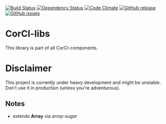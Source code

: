 [![Build Status](https://travis-ci.org/beevelop/corci-libs.svg?branch=master)](https://travis-ci.org/beevelop/corci-libs)
[![Dependency Status](https://gemnasium.com/beevelop/corci-libs.svg)](https://gemnasium.com/beevelop/corci-libs)
[![Code Climate](https://codeclimate.com/github/beevelop/corci-libs/badges/gpa.svg)](https://codeclimate.com/github/beevelop/corci-libs)
[![GitHub release](https://img.shields.io/github/release/beevelop/corci-libs.svg?style=flat)](https://github.com/beevelop/corci-libs/releases)
[![GitHub issues](https://img.shields.io/github/issues/beevelop/corci-libs.svg?style=flat)](https://github.com/beevelop/corci-libs/issues)

# CorCI-libs

This library is part of all CorCI-components.

# Disclaimer

This project is currently under heavy development and might be unstable. Don't use it in production (unless you're adventurous).

## Notes
- extends **Array** via *array-sugar*